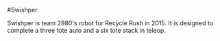 #Swishper

Swishper is team 2980's robot for Recycle Rush in 2015. It is designed to complete a three tote auto and a six tote stack in teleop. 

